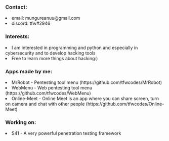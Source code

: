 ### Contact:

<li> email: mungureanuu@gmail.com
<li> discord: tfw#2946

### Interests:

<li> I am interested in programming and python and especially in cybersecurity and to develop hacking tools
<li> Free to learn more things about hacking:)

  
### Apps made by me:
  
  <li> MrRobot - Pentesting tool menu (https://github.com/tfwcodes/MrRobot)
  <li> WebMenu - Web pentesting tool menu (https://github.com/tfwcodes/WebMenu)
  <li> Online-Meet - Online Meet is an app where you can share screen, turn on camera and chat with other people (https://github.com/tfwcodes/Online-Meet)
    
    
### Working on:
    
<li> S41 - A very powerful penetration testing framework
